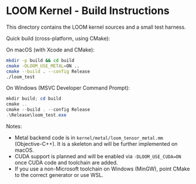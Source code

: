 # LOOM Kernel - Build Instructions

This directory contains the LOOM kernel sources and a small test harness.

Quick build (cross-platform, using CMake):

On macOS (with Xcode and CMake):

```bash
mkdir -p build && cd build
cmake -DLOOM_USE_METAL=ON ..
cmake --build . --config Release
./loom_test
```

On Windows (MSVC Developer Command Prompt):

```powershell
mkdir build; cd build
cmake ..
cmake --build . --config Release
.\Release\loom_test.exe
```

Notes:
- Metal backend code is in `kernel/metal/loom_tensor_metal.mm` (Objective-C++). It is a skeleton and will be further implemented on macOS.
- CUDA support is planned and will be enabled via `-DLOOM_USE_CUDA=ON` once CUDA code and toolchain are added.
- If you use a non-Microsoft toolchain on Windows (MinGW), point CMake to the correct generator or use WSL.
